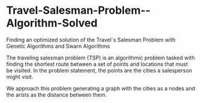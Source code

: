 # Travel-Salesman-Problem--Algorithm-Solved
Finding an optimized solution of the Travel´s Salesman Problem with Genetic Algorithms and Swarn Algorithms

The traveling salesman problem (TSP) is an algorithmic problem tasked with finding the shortest route between a set of points and locations that must be visited. 
In the problem statement, the points are the cities a salesperson might visit.

We approach this problem generating a graph with the cities as a nodes and the arists as the distance between them.
